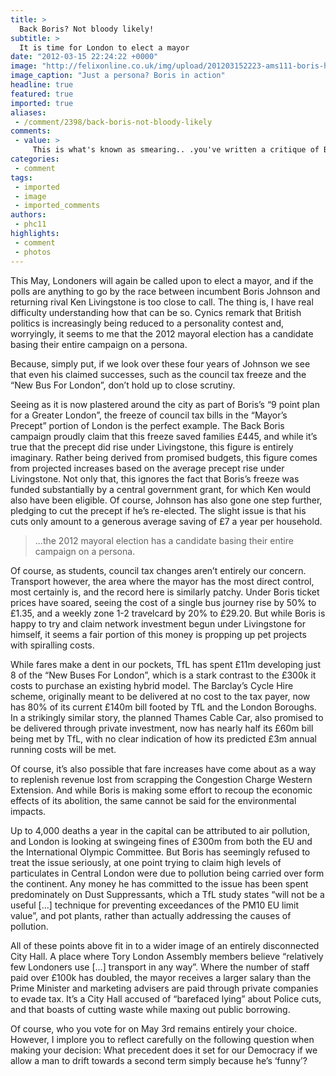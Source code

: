 ```yaml
---
title: >
  Back Boris? Not bloody likely!
subtitle: >
  It is time for London to elect a mayor
date: "2012-03-15 22:24:22 +0000"
image: "http://felixonline.co.uk/img/upload/201203152223-ams111-boris-hand1.jpg"
image_caption: "Just a persona? Boris in action"
headline: true
featured: true
imported: true
aliases:
 - /comment/2398/back-boris-not-bloody-likely
comments:
 - value: >
     This is what's known as smearing.. .you've written a critique of Boris' policies without suggesting what any of the other candidates have to offer. Boris is actually one of the most in touch of the candidates as he realises London transport system needs investment now or will simply be inadequate in 10 years. Improvements cost money hence fairs unfortunately have to rise. Ken is proposing to lower fares whilst doing this, which defies basic economic sense. Wages has risen in TfL due to the size and workload of the project requiring, the biggest expansion in 30 years of the underground needs the best people to make it happen! As for the air pollution issue this is incredibly difficult to solve and only inefficient solutions have been created, what are the other candidates proposing? <br> <br>I'm no Tory but I think its clear that Boris' policies are actually very smart and are key to the future of London,Seems like a wild ad-hominem attack on the Mayor to me, plucking this fantasy figure out of the air to accuse him
categories:
 - comment
tags:
 - imported
 - image
 - imported_comments
authors:
 - phc11
highlights:
 - comment
 - photos
---
```


This May, Londoners will again be called upon to elect a mayor, and if the polls are anything to go by the race between incumbent Boris Johnson and returning rival Ken Livingstone is too close to call. The thing is, I have real difficulty understanding how that can be so. Cynics remark that British politics is increasingly being reduced to a personality contest and, worryingly, it seems to me that the 2012 mayoral election has a candidate basing their entire campaign on a persona.

Because, simply put, if we look over these four years of Johnson we see that even his claimed successes, such as the council tax freeze and the “New Bus For London”, don’t hold up to close scrutiny.

Seeing as it is now plastered around the city as part of Boris’s “9 point plan for a Greater London”, the freeze of council tax bills in the “Mayor’s Precept” portion of London is the perfect example. The Back Boris campaign proudly claim that this freeze saved families £445, and while it’s true that the precept did rise under Livingstone, this figure is entirely imaginary. Rather being derived from promised budgets, this figure comes from projected increases based on the average precept rise under Livingstone. Not only that, this ignores the fact that Boris’s freeze was funded substantially by a central government grant, for which Ken would also have been eligible. Of course, Johnson has also gone one step further, pledging to cut the precept if he’s re-elected. The slight issue is that his cuts only amount to a generous average saving of £7 a year per household.

> ...the 2012 mayoral election has a candidate basing their entire campaign on a persona.

Of course, as students, council tax changes aren’t entirely our concern. Transport however, the area where the mayor has the most direct control, most certainly is, and the record here is similarly patchy. Under Boris ticket prices have soared, seeing the cost of a single bus journey rise by 50% to £1.35, and a weekly zone 1-2 travelcard by 20% to £29.20. But while Boris is happy to try and claim network investment begun under Livingstone for himself, it seems a fair portion of this money is propping up pet projects with spiralling costs.

While fares make a dent in our pockets, TfL has spent £11m developing just 8 of the “New Buses For London”, which is a stark contrast to the £300k it costs to purchase an existing hybrid model. The Barclay’s Cycle Hire scheme, originally meant to be delivered at no cost to the tax payer, now has 80% of its current £140m bill footed by TfL and the London Boroughs. In a strikingly similar story, the planned Thames Cable Car, also promised to be delivered through private investment, now has nearly half its £60m bill being met by TfL, with no clear indication of how its predicted £3m annual running costs will be met.

Of course, it’s also possible that fare increases have come about as a way to replenish revenue lost from scrapping the Congestion Charge Western Extension. And while Boris is making some effort to recoup the economic effects of its abolition, the same cannot be said for the environmental impacts.

Up to 4,000 deaths a year in the capital can be attributed to air pollution, and London is looking at swingeing fines of £300m from both the EU and the International Olympic Committee. But Boris has seemingly refused to treat the issue seriously, at one point trying to claim high levels of particulates in Central London were due to pollution being carried over form the continent. Any money he has committed to the issue has been spent predominately on Dust Suppressants, which a TfL study states “will not be a useful [...] technique for preventing exceedances of the PM10 EU limit value”, and pot plants, rather than actually addressing the causes of pollution.

All of these points above fit in to a wider image of an entirely disconnected City Hall. A place where Tory London Assembly members believe “relatively few Londoners use […] transport in any way”. Where the number of staff paid over £100k has doubled, the mayor receives a larger salary than the Prime Minister and marketing advisers are paid through private companies to evade tax. It’s a City Hall accused of “barefaced lying” about Police cuts, and that boasts of cutting waste while maxing out public borrowing.

Of course, who you vote for on May 3rd remains entirely your choice. However, I implore you to reflect carefully on the following question when making your decision: What precedent does it set for our Democracy if we allow a man to drift towards a second term simply because he’s ‘funny’?
